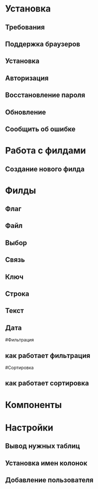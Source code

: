 # Установка
## Требования
## Поддержка браузеров
## Установка
## Авторизация
## Восстановление пароля
## Обновление
## Сообщить об ошибке

# Работа с филдами
## Создание нового филда

# Филды
## Флаг
## Файл
## Выбор
## Связь
## Ключ
## Строка
## Текст
## Дата

#Фильтрация
## как работает фильтрация

#Сортировка
## как работает сортировка

# Компоненты
# Настройки
## Вывод нужных таблиц
## Установка имен колонок
## Добавление пользователя